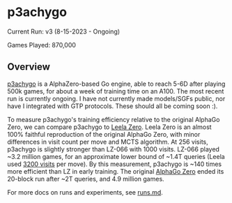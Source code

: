 # p3achygo

Current Run: v3 (8-15-2023 - Ongoing)

Games Played: 870,000

## Overview
[p3achygo](https://github.com/p3achyjr/p3achygo) is a AlphaZero-based Go engine, able to reach 5-6D after playing 500k games, for about a week of training time on an A100. The most recent run is currently ongoing. I have not currently made models/SGFs public, nor have I integrated with GTP protocols. These should all be coming soon :).

To measure p3achygo's training efficiency relative to the original AlphaGo Zero, we can compare p3achygo to [Leela Zero](https://zero.sjeng.org/). Leela Zero is an almost 100% faithful reproduction of the original AlphaGo Zero, with minor differences in visit count per move and MCTS algorithm. At 256 visits, p3achygo is slightly stronger than LZ-066 with 1000 visits. LZ-066 played ~3.2 million games, for an approximate lower bound of ~1.4T queries (Leela used [3200 visits](https://github.com/leela-zero/leela-zero/issues/1416) per move). By this measurement, p3achygo is ~140 times more efficient than LZ in early training. The original [AlphaGo Zero](https://www.nature.com/articles/nature24270.epdf?author_access_token=VJXbVjaSHxFoctQQ4p2k4tRgN0jAjWel9jnR3ZoTv0PVW4gB86EEpGqTRDtpIz-2rmo8-KG06gqVobU5NSCFeHILHcVFUeMsbvwS-lxjqQGg98faovwjxeTUgZAUMnRQ) ended its 20-block run after ~2T queries, and 4.9 million games.

For more docs on runs and experiments, see [runs.md](https://github.com/p3achyjr/p3achygo/blob/main/notes/runs.md).
